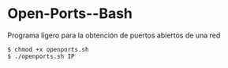 # Open-Ports--Bash
Programa ligero para la obtención de puertos abiertos de una red
~~~
$ chmod +x openports.sh
$ ./openports.sh IP
~~~
